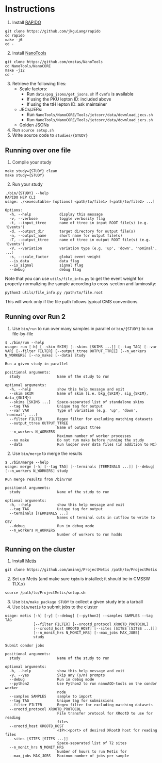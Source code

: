 # Instructions
1. Install [RAPIDO](https://github.com/jkguiang/rapido)
```
git clone https://github.com/jkguiang/rapido
cd rapido
make -j6
cd -
````
2. Install [NanoTools](https://github.com/cmstas/NanoTools)
```
git clone https://github.com/cmstas/NanoTools
cd NanoTools/NanoCORE
make -j12
cd -
````
3. Retrieve the following files:
    - Scale factors:
        - Run `data/pog_jsons/get_jsons.sh` if `cvmfs` is available
        - If using the PKU lepton ID: included above
        - If using the ttH lepton ID: ask maintainer
    - JECs/JERs:
        - Run `NanoTools/NanoCORE/Tools/jetcorr/data/download_jecs.sh`
        - Run `NanoTools/NanoCORE/Tools/jetcorr/data/download_jers.sh`
    - Golden JSONs
4. Run `source setup.sh`
5. Write source code to `studies/{STUDY}`

## Running over one file
1. Compile your study
```
make study={STUDY} clean
make study={STUDY}
```
2. Run your study
```
./bin/{STUDY} --help
RAPIDO HEP CLI
usage: ./<executable> [options] <path/to/file1> [<path/to/file2> ...]

Options:
  -h, --help             display this message
  -v, --verbose          toggle verbosity flag
  -t, --input_ttree      name of ttree in input ROOT file(s) (e.g. 'Events')
  -d, --output_dir       target directory for output file(s)
  -n, --output_name      short name for output file(s)
  -T, --output_ttree     name of ttree in output ROOT file(s) (e.g. 'Events')
  -V, --variation        variation type (e.g. 'up', 'down', 'nominal', ...)
  -s, --scale_factor     global event weight
  --is_data              data flag
  --is_signal            signal flag
  --debug                debug flag
```

Note that you can use `utils/file_info.py` to get the event weight for properly normalizing
the sample according to cross-section and luminosity:
```
python3 utils/file_info.py /path/to/file.root
```
This will work only if the file path follows typical CMS conventions.

## Running over Run 2
1. Use `bin/run` to run over many samples in parallel or `bin/{STUDY}` to run file-by-file
```
$ ./bin/run --help
usage: run [-h] [--skim SKIM] [--skims [SKIMS ...]] [--tag TAG] [--var VAR] [--filter FILTER] [--output_ttree OUTPUT_TTREE] [--n_workers N_WORKERS] [--no_make] [--data] study

Run a given study in parallel

positional arguments:
  study                 Name of the study to run

optional arguments:
  -h, --help            show this help message and exit
  --skim SKIM           Name of skim (i.e. bkg_{SKIM}, sig_{SKIM}, data_{SKIM})
  --skims [SKIMS ...]   Space-separated list of standalone skims
  --tag TAG             Unique tag for output
  --var VAR             Type of variation (e.g. 'up', 'down', 'nominal', ...)
  --filter FILTER       Regex filter for excluding matching datasets
  --output_ttree OUTPUT_TTREE
                        Name of output ttree
  --n_workers N_WORKERS
                        Maximum number of worker processes
  --no_make             Do not run make before running the study
  --data                Run looper over data files (in addition to MC)
```
2. Use `bin/merge` to merge the results
```
$ ./bin/merge --help
usage: merge [-h] [--tag TAG] [--terminals [TERMINALS ...]] [--debug] [--n_workers N_WORKERS] study

Run merge results from /bin/run

positional arguments:
  study                 Name of the study to run

optional arguments:
  -h, --help            show this help message and exit
  --tag TAG             Unique tag for output
  --terminals [TERMINALS ...]
                        Names of terminal cuts in cutflow to write to CSV
  --debug               Run in debug mode
  --n_workers N_WORKERS
                        Number of workers to run hadds
```

## Running on the cluster
1. Install [Metis](https://github.com/aminnj/ProjectMetis)
```
git clone https://github.com/aminnj/ProjectMetis /path/to/ProjectMetis
```
2. Set up Metis (and make sure `tqdm` is installed; it should be in CMSSW 11.X.x)
```
source /path/to/ProjectMetis/setup.sh
```
3. Use `bin/make_package STUDY` to collect a given study into a tarball
4. Use `bin/metis` to submit jobs to the cluster
```
usage: metis [-h] [-y] [--debug] [--python2] --samples SAMPLES --tag TAG
             [--filter FILTER] [--xrootd_protocol XROOTD_PROTOCOL]
             [--xrootd_host XROOTD_HOST] [--sites [SITES [SITES ...]]]
             [--n_monit_hrs N_MONIT_HRS] [--max_jobs MAX_JOBS]
             study

Submit condor jobs

positional arguments:
  study                 Name of the study to run

optional arguments:
  -h, --help            show this help message and exit
  -y, --yes             Skip any (y/n) prompts
  --debug               Run in debug mode
  --python2             Use Python2 to run nanoAOD-tools on the condor worker
                        node
  --samples SAMPLES     sample to import
  --tag TAG             Unique tag for submissions
  --filter FILTER       Regex filter for excluding matching datasets
  --xrootd_protocol XROOTD_PROTOCOL
                        File transfer protocol for XRootD to use for reading
                        files
  --xrootd_host XROOTD_HOST
                        <IP>:<port> of desired XRootD host for reading files
  --sites [SITES [SITES ...]]
                        Space-separated list of T2 sites
  --n_monit_hrs N_MONIT_HRS
                        Number of hours to run Metis for
  --max_jobs MAX_JOBS   Maximum number of jobs per sample
```
